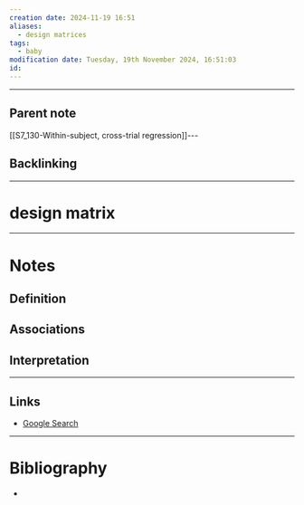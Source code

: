 ```yaml
---
creation date: 2024-11-19 16:51
aliases:
  - design matrices
tags:
  - baby
modification date: Tuesday, 19th November 2024, 16:51:03
id:
---
```

---

## Parent note
[[S7_130-Within-subject, cross-trial regression]]---
## Backlinking


---
# design matrix


---
# Notes

## Definition

## Associations

## Interpretation

---
## Links
- [Google Search](https://www.google.com/search?q=design+matrix)

---
# Bibliography
+ 